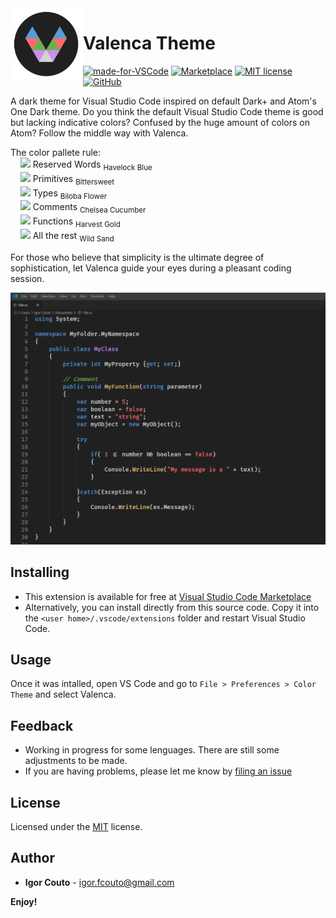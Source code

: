  <img align="left" width="116" height="116" src="icon.png" />
 
 # Valenca Theme 
[![made-for-VSCode](https://img.shields.io/badge/Made%20for-VSCode-1f425f.svg)](https://code.visualstudio.com/) [![Marketplace](https://vsmarketplacebadge.apphb.com/version/igor-couto.valenca-theme.svg)](https://marketplace.visualstudio.com/items?itemName=igor-couto.valenca-theme) [![MIT license](https://img.shields.io/badge/License-MIT-blue.svg)](https://github.com/igor-couto/vscode-valenca-theme/blob/master/LICENSE) [![GitHub](https://flat.badgen.net/github/release/igor-couto/vscode-valenca-theme)](https://github.com/igor-couto/vscode-valenca-theme/releases)
 
A dark theme for Visual Studio Code inspired on default Dark+ and Atom's One Dark theme. Do you think the default Visual Studio Code theme is good but lacking indicative colors? Confused by the huge amount of colors on Atom? Follow the middle way with Valenca.

The color pallete rule:<br>
&nbsp;&nbsp;&nbsp;&nbsp;![](https://via.placeholder.com/15/569CD6/000000?text=+) Reserved Words <sub>Havelock Blue</sub><br>
&nbsp;&nbsp;&nbsp;&nbsp;![](https://via.placeholder.com/15/FF6B6B/000000?text=+) Primitives <sub>Bittersweet</sub><br>
&nbsp;&nbsp;&nbsp;&nbsp;![](https://via.placeholder.com/15/C792EA/000000?text=+) Types <sub>Biloba Flower</sub><br>
&nbsp;&nbsp;&nbsp;&nbsp;![](https://via.placeholder.com/15/6CB04D/000000?text=+) Comments <sub>Chelsea Cucumber</sub><br>
&nbsp;&nbsp;&nbsp;&nbsp;![](https://via.placeholder.com/15/E5C07B/000000?text=+) Functions <sub>Harvest Gold</sub><br>
&nbsp;&nbsp;&nbsp;&nbsp;![](https://via.placeholder.com/15/F5F5F5/000000?text=+) All the rest <sub>Wild Sand</sub><br>

For those who believe that simplicity is the ultimate degree of sophistication, let Valenca guide your eyes during a pleasant coding session.

![](preview.png)

## Installing
* This extension is available for free at [Visual Studio Code Marketplace](https://marketplace.visualstudio.com/items?itemName=igor-couto.valenca-theme)
* Alternatively, you can install directly from this source code. Copy it into the `<user home>/.vscode/extensions` folder and restart Visual Studio Code.

## Usage
Once it was intalled, open VS Code and go to `File > Preferences > Color Theme` and select Valenca.

## Feedback

* Working in progress for some lenguages. There are still some adjustments to be made.
* If you are having problems, please let me know by [filing an issue](https://github.com/igor-couto/vscode-valenca-theme/issues)

## License

Licensed under the [MIT](LICENSE) license.

## Author


* **Igor Couto** - [igor.fcouto@gmail.com](mailto:igor.fcouto@gmail.com)


**Enjoy!**
